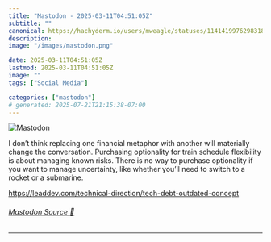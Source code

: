```yaml
---
title: "Mastodon - 2025-03-11T04:51:05Z"
subtitle: ""
canonical: https://hachyderm.io/users/mweagle/statuses/114141997629831804
description:
image: "/images/mastodon.png"

date: 2025-03-11T04:51:05Z
lastmod: 2025-03-11T04:51:05Z
image: ""
tags: ["Social Media"]

categories: ["mastodon"]
# generated: 2025-07-21T21:15:38-07:00
---
```

![Mastodon](/images/mastodon.png)

<p>I don’t think replacing one financial metaphor with another will materially change the conversation. Purchasing optionality for train schedule flexibility is about managing known risks. There is no way to purchase optionality if you want to manage uncertainty, like whether you’ll need to switch to a rocket or a submarine. </p><p><a href="https://leaddev.com/technical-direction/tech-debt-outdated-concept" target="_blank" rel="nofollow noopener noreferrer" translate="no"><span class="invisible">https://</span><span class="ellipsis">leaddev.com/technical-directio</span><span class="invisible">n/tech-debt-outdated-concept</span></a></p>


###### [Mastodon Source 🐘](https://hachyderm.io/@mweagle/114141997629831804)

___
